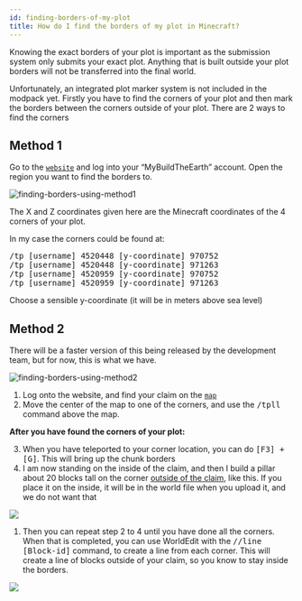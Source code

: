 ```yaml
---
id: finding-borders-of-my-plot
title: How do I find the borders of my plot in Minecraft?
---
```


Knowing the exact borders of your plot is important as the submission system only submits your exact plot. Anything that is built outside your plot borders will not be transferred into the final world.

Unfortunately, an integrated plot marker system is not included in the modpack yet.
Firstly you have to find the corners of your plot and then mark the borders between the corners outside of your plot.
There are 2 ways to find  the corners

## Method 1 

Go to the [`website`](https://buildtheearth.net) and log into your “MyBuildTheEarth” account.
Open the region you want to find the borders to.

![finding-borders-using-method1](@site/static/img/docs/builder-guide/finding-borders/method1.png)

The X and Z coordinates given here are the Minecraft coordinates of the 4 corners of your plot.

In my case the corners could be found at:

<kbd>/tp [username] 4520448 [y-coordinate] 970752</kbd>
<br />
<kbd>/tp [username] 4520448 [y-coordinate] 971263</kbd>
<br />
<kbd>/tp [username] 4520959 [y-coordinate] 970752</kbd>
<br />
<kbd>/tp [username] 4520959 [y-coordinate] 971263</kbd>

Choose a sensible y-coordinate (it will be in meters above sea level)

## Method 2 

There will be a faster version of this being released by the development team, but for now, this is what we have.

![finding-borders-using-method2](@site/static/img/docs/builder-guide/finding-borders/method2.png)

1. Log onto the website, and find your claim on the [`map`](https://buildtheearth.net/map)
2. Move the center of the map to one of the corners, and use the <kbd>/tpll</kbd> command above the map.

**After you have found the corners of your plot:**

3. When you have teleported to your corner location, you can do <kbd>[F3] + [G]</kbd>. This will bring up the chunk borders
4. I am now standing on the inside of the claim, and then I build a pillar about 20 blocks tall on the corner <u>outside of the claim</u>, like this. If you place it on the inside, it will be in the world file when you upload it, and we do not want that

![](@site/static/img/docs/builder-guide/finding-borders/demo1.png)

1. Then you can repeat step 2 to 4 until you have done all the corners. When that is completed, you can use WorldEdit with the <kbd>//line [Block-id]</kbd> command, to create a line from each corner. This will create a line of blocks outside of your claim, so you know to stay inside the borders.

![](@site/static/img/docs/builder-guide/finding-borders/demo2.png)
   

